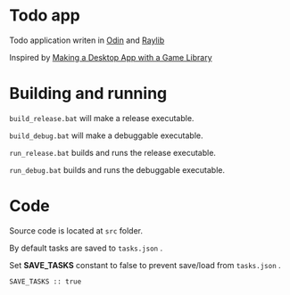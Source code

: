 # Todo app 

Todo application writen in [Odin](https://github.com/odin-lang/Odin) and [Raylib](https://github.com/raysan5/raylib)

Inspired by [Making a Desktop App with a Game Library](https://youtu.be/KSKzaeZJlqk?si=Xl5xMhR-Py_lK8HT)

# Building and running

`build_release.bat` will make a release executable.

`build_debug.bat` will make a debuggable executable.

`run_release.bat` builds and runs the release executable.

`run_debug.bat` builds and runs the debuggable executable.

# Code

Source code is located at `src` folder.

By default tasks are saved to `tasks.json` .

Set **SAVE_TASKS** constant to false to prevent save/load from `tasks.json` .
```Odin
SAVE_TASKS :: true
```